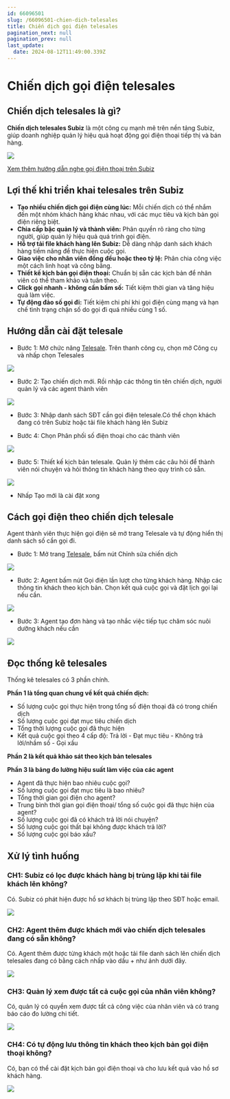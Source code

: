 ```yaml
---
id: 66096501
slug: /66096501-chien-dich-telesales
title: Chiến dịch gọi điện telesales
pagination_next: null
pagination_prev: null
last_update:
  date: 2024-08-12T11:49:00.339Z
---
```


# Chiến dịch gọi điện telesales

## Chiến dịch telesales là gì?


**Chiến dịch telesales Subiz** là một công cụ mạnh mẽ trên nền tảng Subiz, giúp doanh nghiệp quản lý hiệu quả hoạt động gọi điện thoại tiếp thị và bán hàng. 




![](https://vcdn.subiz-cdn.com/file/c45f95ed9a39f51f77c239f6c9014487dace21370beffc9c423d75c244e3c68c_acpxkgumifuoofoosble)


[Xem thêm hướng dẫn nghe gọi điện thoại trên Subiz](https://subiz.com.vn/docs/900316123-su-dung-tong-dai)
## Lợi thế khi triển khai telesales trên Subiz


- **Tạo nhiều chiến dịch gọi điện cùng lúc:** Mỗi chiến dịch có thể nhắm đến một nhóm khách hàng khác nhau, với các mục tiêu và kịch bản gọi điện riêng biệt.
- **Chia cấp bậc quản lý và thành viên:** Phân quyền rõ ràng cho từng người, giúp quản lý hiệu quả quá trình gọi điện.
- **Hỗ trợ tải file khách hàng lên Subiz:** Dễ dàng nhập danh sách khách hàng tiềm năng để thực hiện cuộc gọi.
- **Giao việc cho nhân viên đồng đều hoặc theo tỷ lệ:** Phân chia công việc một cách linh hoạt và công bằng.
- **Thiết kế kịch bản gọi điện thoại:** Chuẩn bị sẵn các kịch bản để nhân viên có thể tham khảo và tuân theo.
- **Click gọi nhanh - không cần bấm số:** Tiết kiệm thời gian và tăng hiệu quả làm việc.
- **Tự động đảo số gọi đi:** Tiết kiệm chi phí khi gọi điện cùng mạng và hạn chế tình trạng chặn số do gọi đi quá nhiều cùng 1 số.
## Hướng dẫn cài đặt telesale


- Bước 1: Mở chức năng [Telesale](https://app.subiz.com.vn/telesale-list). Trên thanh công cụ, chọn mở Công cụ và nhấp chọn Telesales 


![](https://vcdn.subiz-cdn.com/file/657729dc9c9bfa2724be8266c7644190db531b0911706ff8bf3ae9a3d79c827b_acpxkgumifuoofoosble)

- Bước 2: Tạo chiến dịch mới. Rồi nhập các thông tin tên chiến dịch, người quản lý và các agent thành viên




![](https://vcdn.subiz-cdn.com/file/d02d4be28a4ea0a3623a3899d4a0d55893f27e9d67e18e010266ada31cb8f075_acpxkgumifuoofoosble)




- Bước 3: Nhập danh sách SĐT cần gọi điện telesale.Có thể chọn khách đang có trên Subiz hoặc tải file khách hàng lên Subiz



- Bước 4: Chọn Phân phối số điện thoại cho các thành viên


![](https://vcdn.subiz-cdn.com/file/7ee4c21bcc16a1a2630350ab3f3f5fea6920c880336563788a0fcfdb10296ca3_acpxkgumifuoofoosble)


- Bước 5: Thiết kế kịch bản telesale. Quản lý thêm các câu hỏi để thành viên nói chuyện và hỏi thông tin khách hàng theo quy trình có sẵn.


![](https://vcdn.subiz-cdn.com/file/90397674fc9c65428f696513abe5ceaf28a2565bb249ffe7a60cac10d66d51f8_acpxkgumifuoofoosble)
- Nhấp Tạo mới là cài đặt xong
## Cách gọi điện theo chiến dịch telesale


Agent thành viên thực hiện gọi điện sẽ mở trang Telesale và tự động hiển thị danh sách số cần gọi đi.



- Bước 1: Mở trang [Telesale](https://app.subiz.com.vn/telesale-list), bấm nút Chỉnh sửa chiến dịch




![](https://vcdn.subiz-cdn.com/file/b840802c16fe8b556faa972163be017eb012b1e03e2aeaecc2e9df9768c05e22_acpxkgumifuoofoosble)




- Bước 2: Agent bấm nút Gọi điện lần lượt cho từng khách hàng. Nhập các thông tin khách theo kịch bản. Chọn kết quả cuộc gọi và đặt lịch gọi lại nếu cần.




![](https://vcdn.subiz-cdn.com/file/078dbb9fef3562afff82d7e1836195f8a55b9abddc89e3a2c82018815cadc5c8_acpxkgumifuoofoosble)




- Bước 3: Agent tạo đơn hàng và tạo nhắc việc tiếp tục chăm sóc nuôi dưỡng khách nếu cần




![](https://vcdn.subiz-cdn.com/file/82f4dfc19bdd92eb46e058f1f2180e879999fe7ecf38ced3d1c510a87f391204_acpxkgumifuoofoosble)
## Đọc thống kê telesales


Thống kê telesales có 3 phần chính.

**Phần 1 là tổng quan chung về kết quả chiến dịch:**

- Số lượng cuộc gọi thực hiện trong tổng số điện thoại đã có trong chiến dịch
- Số lượng cuộc gọi đạt mục tiêu chiến dịch
- Tổng thời lượng cuộc gọi đã thực hiện
- Kết quả cuộc gọi theo 4 cấp độ: Trả lời - Đạt mục tiêu - Không trả lời/nhầm số - Gọi xấu

**Phần 2 là kết quả khảo sát theo kịch bản telesales**

**Phần 3 là bảng đo lường hiệu suất làm việc của các agent**

- Agent đã thực hiện bao nhiêu cuộc gọi?
- Số lượng cuộc gọi đạt mục tiêu là bao nhiêu?
- Tổng thời gian gọi điện cho agent?
- Trung bình thời gian gọi điện thoại/ tổng số cuộc gọi đã thực hiện của agent?
- Số lượng cuộc gọi đã có khách trả lời nói chuyện?
- Số lượng cuộc gọi thất bại không được khách trả lời?
- Số lượng cuộc gọi báo xấu?
## Xử lý tình huống

### CH1: Subiz có lọc được khách hàng bị trùng lặp khi tải file khách lên không?


Có. Subiz có phát hiện được hồ sơ khách bị trùng lặp theo SĐT hoặc email.


![](https://vcdn.subiz-cdn.com/file/4d68b031922575fa99588f8e06f648faad61b206e3079325fbe1b182ce14cef8_acpxkgumifuoofoosble)

### CH2: Agent thêm được khách mới vào chiến dịch telesales đang có sẵn không?


Có. Agent thêm được từng khách một hoặc tải file danh sách lên chiến dịch telesales đang có bằng cách nhấp vào dấu + như ảnh dưới đây.


![](https://vcdn.subiz-cdn.com/file/1437e7684cb8d256db1fdbdac561f5add5f8408768a5236b4992b231d0f63922_acpxkgumifuoofoosble)



### CH3: Quản lý xem được tất cả cuộc gọi của nhân viên không?


Có, quản lý có quyền xem được tất cả công việc của nhân viên và có trang báo cáo đo lường chi tiết.




![](https://vcdn.subiz-cdn.com/file/5efca9926f058e30a9f554f45c21a326c65a6a566ce1a11b5270ac51f1e18952_acpxkgumifuoofoosble)

### CH4: Có tự động lưu thông tin khách theo kịch bản gọi điện thoại không?


Có, bạn có thể cài đặt kịch bản gọi điện thoại và cho lưu kết quả vào hồ sơ khách hàng.




![](https://vcdn.subiz-cdn.com/file/90397674fc9c65428f696513abe5ceaf28a2565bb249ffe7a60cac10d66d51f8_acpxkgumifuoofoosble)